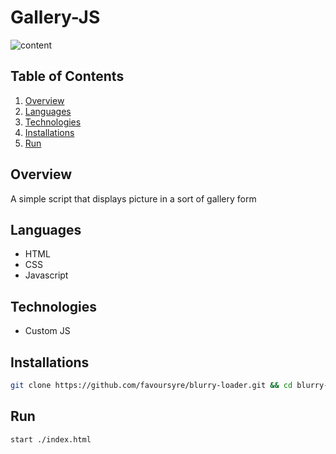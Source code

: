# Gallery-JS

![content](https://drive.google.com/uc?export=download&id=1-zgZ3NMTOju2RupcfUodLQLxTn8H0HjX)

## Table of Contents

1. [Overview](#overview)
2. [Languages](#languages)
3. [Technologies](#technologies)
4. [Installations](#installations)
5. [Run](#run)

## Overview

A simple script that displays picture in a sort of gallery form

## Languages

- HTML
- CSS
- Javascript

## Technologies

- Custom JS

## Installations

```bash
git clone https://github.com/favoursyre/blurry-loader.git && cd blurry-loader
```

## Run

```bash
start ./index.html
```
